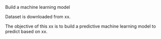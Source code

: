 Build a machine learning model


Dataset is downloaded from xx. 

The objective of this xx is to build a predictive machine learning model to predict based on xx.
